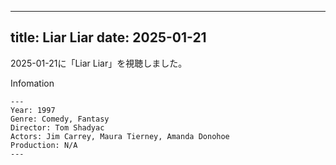 
---
title: Liar Liar
date: 2025-01-21
---

2025-01-21に「Liar Liar」を視聴しました。

Infomation
```
---
Year: 1997
Genre: Comedy, Fantasy
Director: Tom Shadyac
Actors: Jim Carrey, Maura Tierney, Amanda Donohoe
Production: N/A
---
```

